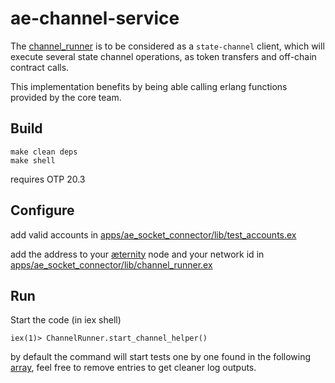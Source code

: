# ae-channel-service

The [channel_runner](apps/ae_socket_connector/lib/channel_runner.ex) is to be considered as a `state-channel` client, which will execute several state channel operations, as token transfers and off-chain contract calls.

This implementation benefits by being able calling erlang functions provided by the core team.

## Build

```
make clean deps
make shell
```
requires OTP 20.3

## Configure

add valid accounts in [apps/ae_socket_connector/lib/test_accounts.ex](apps/ae_socket_connector/lib/test_accounts.ex)

add the address to your [æternity](https://github.com/aeternity/aeternity) node and your network id in [apps/ae_socket_connector/lib/channel_runner.ex](apps/ae_socket_connector/lib/channel_runner.ex#L4)

## Run

Start the code (in iex shell)
```
iex(1)> ChannelRunner.start_channel_helper()
```

by default the command will start tests one by one found in the following [array](apps/ae_socket_connector/lib/client_runner.ex#L9), feel free to remove entries to get cleaner log outputs.
